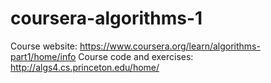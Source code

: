 # coursera-algorithms-1

Course website: https://www.coursera.org/learn/algorithms-part1/home/info
Course code and exercises: http://algs4.cs.princeton.edu/home/
